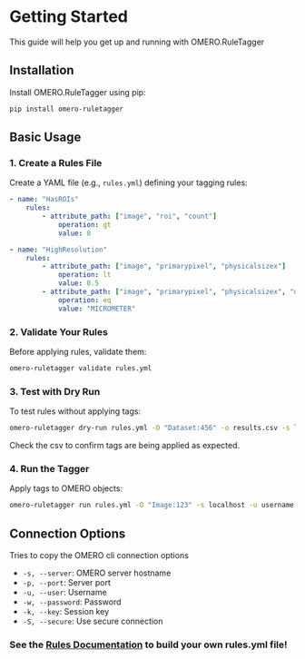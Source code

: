 # Getting Started

This guide will help you get up and running with OMERO.RuleTagger

## Installation

Install OMERO.RuleTagger using pip:

```bash
pip install omero-ruletagger
```

## Basic Usage

### 1. Create a Rules File

Create a YAML file (e.g., `rules.yml`) defining your tagging rules:

```yaml
- name: "HasROIs"
    rules:
        - attribute_path: ["image", "roi", "count"]
            operation: gt
            value: 0

- name: "HighResolution"
    rules:
        - attribute_path: ["image", "primarypixel", "physicalsizex"]
            operation: lt
            value: 0.5
        - attribute_path: ["image", "primarypixel", "physicalsizex", "unit", "name"]
            operation: eq
            value: "MICROMETER"
```


### 2. Validate Your Rules

Before applying rules, validate them:

```bash
omero-ruletagger validate rules.yml
```

### 3. Test with Dry Run

To test rules without applying tags:

```bash
omero-ruletagger dry-run rules.yml -O "Dataset:456" -o results.csv -s localhost -u username -w password
```
Check the csv to confirm tags are being applied as expected.

### 4. Run the Tagger

Apply tags to OMERO objects:

```bash
omero-ruletagger run rules.yml -O "Image:123" -s localhost -u username -w password
```

## Connection Options
Tries to copy the OMERO cli connection options
- `-s, --server`: OMERO server hostname
- `-p, --port`: Server port
- `-u, --user`: Username
- `-w, --password`: Password
- `-k, --key`: Session key
- `-S, --secure`: Use secure connection


### See the [Rules Documentation](rules.md) to build your own rules.yml file!